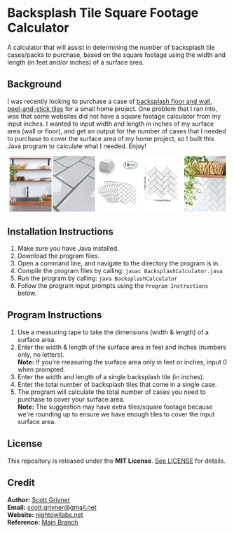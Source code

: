 # Backsplash Tile Square Footage Calculator
A calculator that will assist in determining the number of backsplash tile cases/packs to purchase, based on the square footage using the width and length (in feet and/or inches) of a surface area.

## Background
I was recently looking to purchase a case of [backsplash floor and wall, peel-and-stick tiles](https://www.homedepot.com/c/localad?auto_locate=true&auto_store=true&flyer_run_id=867085&flyer_type_name=catalog) for a small home project. One problem that I ran into, was that some websites did not have a square footage calculator from my input inches. I wanted to input width and length in inches of my surface area (wall or floor), and get an output for the number of cases that I needed to purchase to cover the surface area of my home project, so I built this Java program to calculate what I needed. Enjoy!

<div align="center">
    <img src="./docs/images/Tile_1.jpeg" width="19%" height="19%" alt="Demo">
    <img src="./docs/images/Tile_2.jpeg" width="19%" height="19%" alt="Demo">
    <img src="./docs/images/Tile_3.jpeg" width="19%" height="19%" alt="Demo">
    <img src="./docs/images/Tile_4.jpeg" width="19%" height="19%" alt="Demo">
    <img src="./docs/images/Tile_5.jpeg" width="19%" height="19%" alt="Demo">
</div>

## Installation Instructions
1. Make sure you have Java installed.
2. Download the program files.
3. Open a command line, and navigate to the directory the program is in.
4. Compile the program files by calling: ```javac BacksplashCalculator.java```
5. Run the program by calling: ```java BacksplashCalculator```
6. Follow the program input prompts using the `Program Instructions` below.

## Program Instructions
1. Use a measuring tape to take the dimensions (width & length) of a surface area.
2. Enter the width & length of the surface area in feet and inches (numbers only, no letters). <br>
**Note:** If you're measuring the surface area only in feet or inches, input 0 when prompted.
3. Enter the width and length of a single backsplash tile (in inches).
4. Enter the total number of backsplash tiles that come in a single case.
5. The program will calculate the total number of cases you need to purchase to cover your surface area. <br>
**Note:** The suggestion may have extra tiles/square footage because we're rounding up to ensure we have enough tiles to cover the input surface area.

## License
This repository is released under the **MIT License**. [See LICENSE](LICENSE) for details.

## Credit
**Author:** [Scott Grivner](https://github.com/scottgriv)<br>
**Email:** scott.grivner@gmail.net<br>
**Website:** [nightowllabs.net](https://www.nightowllabs.net)<br>
**Reference:** [Main Branch](https://github.com/scottgriv/java-backsplash_square_footage_calculator)